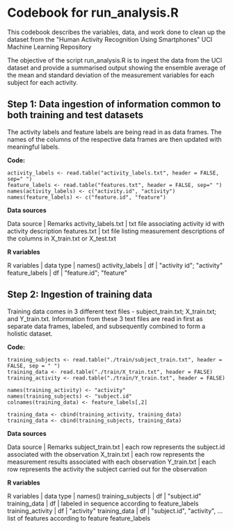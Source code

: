 # Codebook for run_analysis.R

This codebook describes the variables, data, and work done to clean up the
dataset from the "Human Activity Recognition Using Smartphones" UCI Machine
Learning Repository

The objective of the script run_analysis.R is to ingest the data from the
UCI dataset and provide a summarised output showing the ensemble average
of the mean and standard deviation of the measurement variables for each
subject for each activity.

## Step 1: Data ingestion of information common to both training and test datasets

The activity labels and feature labels are being read in as data frames.
The names of the columns of the respective data frames are then updated with
meaningful labels.

**Code:**
```
activity_labels <- read.table("activity_labels.txt", header = FALSE, sep=" ")
feature_labels <- read.table("features.txt", header = FALSE, sep=" ")
names(activity_labels) <- c("activity.id", "activity")
names(feature_labels) <- c("feature.id", "feature")
```

**Data sources**

Data source           | Remarks
activity_labels.txt   | txt file associating activity id with activity description
features.txt          | txt file listing measurement descriptions of the columns in X_train.txt or X_test.txt

**R variables**

R variables           | data type   | names()
activity_labels       | df          | "activity id"; "activity"
feature_labels        | df          | "feature.id"; "feature"

## Step 2: Ingestion of training data

Training data comes in 3 different text files - subject_train.txt;
X_train.txt; and Y_train.txt. Information from these 3 text files are read in
first as separate data frames, labeled, and subsequently combined to form a
holistic dataset.

**Code:**
```
training_subjects <- read.table("./train/subject_train.txt", header = FALSE, sep = " ")
training_data <- read.table("./train/X_train.txt", header = FALSE)
training_activity <- read.table("./train/Y_train.txt", header = FALSE)

names(training_activity) <- "activity"                  
names(training_subjects) <- "subject.id"                
colnames(training_data) <- feature_labels[,2]

training_data <- cbind(training_activity, training_data)
training_data <- cbind(training_subjects, training_data)           
```

**Data sources**

Data source           | Remarks
subject_train.txt     | each row represents the subject.id associated with the observation
X_train.txt           | each row represents the measurement results associated with each observation
Y_train.txt           | each row represents the activity the subject carried out for the observation


**R variables**

R variables           | data type   | names()
training_subjects     | df          | "subject.id"
training_data         | df          | labeled in sequence according to feature_labels
training_activity     | df          | "activity"
training_data         | df          | "subject.id", "activity", ... list of features according to feature feature_labels
